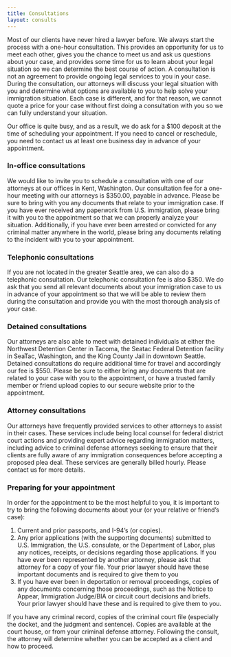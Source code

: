 ```yaml
---
title: Consultations
layout: consults
---
```


Most of our clients have never hired a lawyer before. We always start the process with a one-hour consultation. This provides an opportunity for us to meet each other, gives you the chance to meet us and ask us questions about your case, and provides some time for us to learn about your legal situation so we can determine the best course of action. A consultation is not an agreement to provide ongoing legal services to you in your case. During the consultation, our attorneys will discuss your legal situation with you and determine what options are available to you to help solve your immigration situation. Each case is different, and for that reason, we cannot quote a price for your case without first doing a consultation with you so we can fully understand your situation.

Our office is quite busy, and as a result, we do ask for a $100 deposit at the time of scheduling your appointment. If you need to cancel or reschedule, you need to contact us at least one business day in advance of your appointment.

### In-office consultations

We would like to invite you to schedule a consultation with one of our attorneys at our offices in Kent, Washington. Our consultation fee for a one-hour meeting with our attorneys is $350.00, payable in advance. Please be sure to bring with you any documents that relate to your immigration case. If you have ever received any paperwork from U.S. immigration, please bring it with you to the appointment so that we can properly analyze your situation. Additionally, if you have ever been arrested or convicted for any criminal matter anywhere in the world, please bring any documents relating to the incident with you to your appointment.

### Telephonic consultations

If you are not located in the greater Seattle area, we can also do a telephonic consultation. Our telephonic consultation fee is also $350. We do ask that you send all relevant documents about your immigration case to us in advance of your appointment so that we will be able to review them during the consultation and provide you with the most thorough analysis of your case.

### Detained consultations

Our attorneys are also able to meet with detained individuals at either the Northwest Detention Center in Tacoma, the Seatac Federal Detention facility in SeaTac, Washington, and the King County Jail in downtown Seattle. Detained consultations do require additional time for travel and accordingly our fee is $550. Please be sure to either bring any documents that are related to your case with you to the appointment, or have a trusted family member or friend upload copies to our secure website prior to the appointment.

### Attorney consultations

Our attorneys have frequently provided services to other attorneys to assist in their cases. These services include being local counsel for federal district court actions and providing expert advice regarding immigration matters, including advice to criminal defense attorneys seeking to ensure that their clients are fully aware of any immigration consequences before accepting a proposed plea deal. These services are generally billed hourly. Please contact us for more details.

### Preparing for your appointment

In order for the appointment to be the most helpful to you, it is important to try to bring the following documents about your (or your relative or friend’s case):

1. Current and prior passports, and I-94’s (or copies).
1. Any prior applications (with the supporting documents) submitted to U.S. Immigration, the U.S. consulate, or the Department of Labor, plus any notices, receipts, or decisions regarding those applications. If you have ever been represented by another attorney, please ask that attorney for a copy of your file. Your prior lawyer should have these important documents and is required to give them to you
1. If you have ever been in deportation or removal proceedings, copies of any documents concerning those proceedings, such as the Notice to Appear, Immigration Judge/BIA or circuit court decisions and briefs. Your prior lawyer should have these and is required to give them to you.

If you have any criminal record, copies of the criminal court file (especially the docket, and the judgment and sentence). Copies are available at the court house, or from your criminal defense attorney. Following the consult, the attorney will determine whether you can be accepted as a client and how to proceed.
